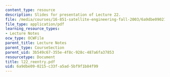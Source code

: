 ```yaml
---
content_type: resource
description: Slides for presentation of Lecture 22.
file: /media/courses/16-851-satellite-engineering-fall-2003/6a9dbe090215c33fa5ad5bf9f1b84f99_l22_reentry.pdf
file_type: application/pdf
learning_resource_types:
- Lecture Notes
ocw_type: OCWFile
parent_title: Lecture Notes
parent_type: CourseSection
parent_uid: 3b549c67-355e-4f8c-928c-487a6fa37853
resourcetype: Document
title: l22_reentry.pdf
uid: 6a9dbe09-0215-c33f-a5ad-5bf9f1b84f99
---
```

